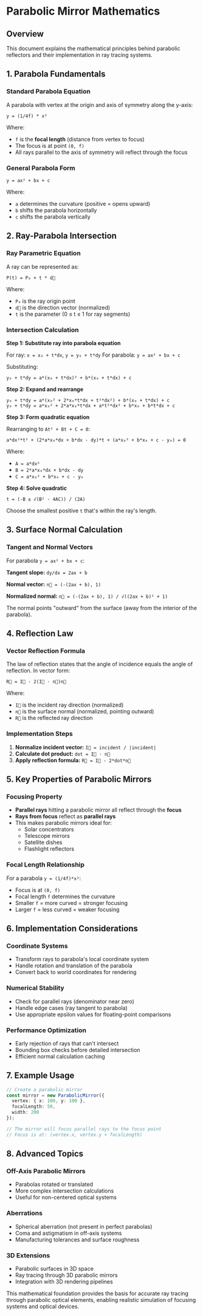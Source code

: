 # Parabolic Mirror Mathematics

## Overview

This document explains the mathematical principles behind parabolic reflectors and their implementation in ray tracing systems.

## 1. Parabola Fundamentals

### Standard Parabola Equation
A parabola with vertex at the origin and axis of symmetry along the y-axis:

```
y = (1/4f) * x²
```

Where:
- `f` is the **focal length** (distance from vertex to focus)
- The focus is at point `(0, f)`
- All rays parallel to the axis of symmetry will reflect through the focus

### General Parabola Form
```
y = ax² + bx + c
```

Where:
- `a` determines the curvature (positive = opens upward)
- `b` shifts the parabola horizontally
- `c` shifts the parabola vertically

## 2. Ray-Parabola Intersection

### Ray Parametric Equation
A ray can be represented as:
```
P(t) = P₀ + t * d⃗
```

Where:
- `P₀` is the ray origin point
- `d⃗` is the direction vector (normalized)
- `t` is the parameter (0 ≤ t ≤ 1 for ray segments)

### Intersection Calculation

**Step 1: Substitute ray into parabola equation**

For ray: `x = x₀ + t*dx`, `y = y₀ + t*dy`
For parabola: `y = ax² + bx + c`

Substituting:
```
y₀ + t*dy = a*(x₀ + t*dx)² + b*(x₀ + t*dx) + c
```

**Step 2: Expand and rearrange**

```
y₀ + t*dy = a*(x₀² + 2*x₀*t*dx + t²*dx²) + b*(x₀ + t*dx) + c
y₀ + t*dy = a*x₀² + 2*a*x₀*t*dx + a*t²*dx² + b*x₀ + b*t*dx + c
```

**Step 3: Form quadratic equation**

Rearranging to `At² + Bt + C = 0`:
```
a*dx²*t² + (2*a*x₀*dx + b*dx - dy)*t + (a*x₀² + b*x₀ + c - y₀) = 0
```

Where:
- `A = a*dx²`
- `B = 2*a*x₀*dx + b*dx - dy`
- `C = a*x₀² + b*x₀ + c - y₀`

**Step 4: Solve quadratic**

```
t = (-B ± √(B² - 4AC)) / (2A)
```

Choose the smallest positive `t` that's within the ray's length.

## 3. Surface Normal Calculation

### Tangent and Normal Vectors

For parabola `y = ax² + bx + c`:

**Tangent slope:** `dy/dx = 2ax + b`

**Normal vector:** `n⃗ = (-(2ax + b), 1)`

**Normalized normal:** `n⃗ = (-(2ax + b), 1) / √((2ax + b)² + 1)`

The normal points "outward" from the surface (away from the interior of the parabola).

## 4. Reflection Law

### Vector Reflection Formula

The law of reflection states that the angle of incidence equals the angle of reflection. In vector form:

```
R⃗ = I⃗ - 2(I⃗ · n⃗)n⃗
```

Where:
- `I⃗` is the incident ray direction (normalized)
- `n⃗` is the surface normal (normalized, pointing outward)
- `R⃗` is the reflected ray direction

### Implementation Steps

1. **Normalize incident vector:** `I⃗ = incident / |incident|`
2. **Calculate dot product:** `dot = I⃗ · n⃗`
3. **Apply reflection formula:** `R⃗ = I⃗ - 2*dot*n⃗`

## 5. Key Properties of Parabolic Mirrors

### Focusing Property
- **Parallel rays** hitting a parabolic mirror all reflect through the **focus**
- **Rays from focus** reflect as **parallel rays**
- This makes parabolic mirrors ideal for:
  - Solar concentrators
  - Telescope mirrors
  - Satellite dishes
  - Flashlight reflectors

### Focal Length Relationship
For a parabola `y = (1/4f)*x²`:
- Focus is at `(0, f)`
- Focal length `f` determines the curvature
- Smaller `f` = more curved = stronger focusing
- Larger `f` = less curved = weaker focusing

## 6. Implementation Considerations

### Coordinate Systems
- Transform rays to parabola's local coordinate system
- Handle rotation and translation of the parabola
- Convert back to world coordinates for rendering

### Numerical Stability
- Check for parallel rays (denominator near zero)
- Handle edge cases (ray tangent to parabola)
- Use appropriate epsilon values for floating-point comparisons

### Performance Optimization
- Early rejection of rays that can't intersect
- Bounding box checks before detailed intersection
- Efficient normal calculation caching

## 7. Example Usage

```typescript
// Create a parabolic mirror
const mirror = new ParabolicMirror({
  vertex: { x: 100, y: 100 },
  focalLength: 50,
  width: 200
});

// The mirror will focus parallel rays to the focus point
// Focus is at: (vertex.x, vertex.y + focalLength)
```

## 8. Advanced Topics

### Off-Axis Parabolic Mirrors
- Parabolas rotated or translated
- More complex intersection calculations
- Useful for non-centered optical systems

### Aberrations
- Spherical aberration (not present in perfect parabolas)
- Coma and astigmatism in off-axis systems
- Manufacturing tolerances and surface roughness

### 3D Extensions
- Parabolic surfaces in 3D space
- Ray tracing through 3D parabolic mirrors
- Integration with 3D rendering pipelines

This mathematical foundation provides the basis for accurate ray tracing through parabolic optical elements, enabling realistic simulation of focusing systems and optical devices.
